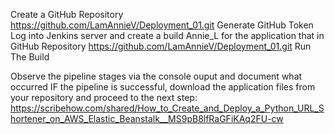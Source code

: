 Create a GitHub Repository https://github.com/LamAnnieV/Deployment_01.git
Generate GitHub Token
Log into Jenkins server and create a build Annie_L for the application that in GitHub Repository https://github.com/LamAnnieV/Deployment_01.git
Run The Build




Observe the pipeline stages via the console ouput and document what occurred
IF the pipeline is successful, download the application files from your repository and proceed to the next step: https://scribehow.com/shared/How_to_Create_and_Deploy_a_Python_URL_Shortener_on_AWS_Elastic_Beanstalk__MS9pB8lfRaGFiKAq2FU-cw
